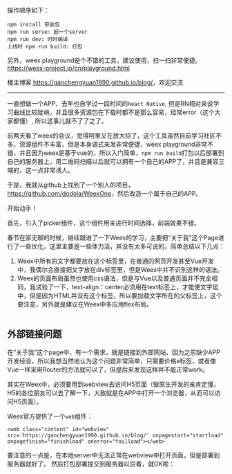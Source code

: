 操作顺序如下：

```
npm install 安装包
npm run serve: 起一个server
npm run dev: 时时编译
上线时 npm run build: 打包
```

另外，weex playground是个不错的工具，建议使用，扫一扫非常便捷。<https://weex-project.io/cn/playground.html>


楼主博客 <https://ganchengyuan1990.github.io/blog/>，欢迎交流


***

一直想做一个APP，去年也自学过一段时间的`React Native`, 但是RN相对来说学习曲线比较陡峭，并且很多资源包在下载时都不是那么容易，经常error（这个大家都懂）, 所以这事儿就不了了之了。

前两天看了weex的会议，觉得阿里又在放大招了，这个工具虽然目前学习社区不多，资源组件不丰富，但是本身调式来发非常便捷，weex playground非常不错，并且因为weex是基于vue的，所以入门简单，`npm run build`打包以后部署到自己的服务器上，用二维码扫描以后就可以拥有一个自己的APP了，并且是兼容三端的，这一点非常诱人。

于是，我就从github上找到了一个别人的项目，<https://github.com/dodola/WeexOne>，然后改造一个属于自己的APP。

开始动手！

首先，引入了picker组件，这个组件用来进行时间选择，前端效果不错。
<img src="https://ganchengyuan1990.github.io/blog/img/weex2.jpg" alt="" />


春节在家无聊的时候，继续跟进了一下Weex的学习，主要把“关于我”这个Page进行了一些优化，这里主要是一些体力活，并没有太多可说的，简单总结以下几点：
1. Weex中所有的文字都要放在<text></text>这个标签里，在普通的网页开发甚至Vue开发中，我偶尔会直接把文字放在div标签里，但是Weex中并不识别这样的语法。
2. Weex的页面布局虽然也使用css语法，但是与Vue以及普通页面并不完全相同，我试验了一下，text-align：center必须用在text标签上，才能使文字居中，但是因为HTML并没有这个标签，所以要加载文字所在的父标签上，这个要注意，另外就是建议在Weex中多应用flex布局。

<img src="https://ganchengyuan1990.github.io/blog/img/psb.jpg" alt="">


## 外部链接问题
在“关于我”这个page中，有一个需求，就是链接到外部网站，因为之前缺少APP开发经验，所以我想当然地认为这个问题非常简单，只需要价格a标签，或者像Vue一样采用Router的方法就可以了，但是后来发现这样并不能正常work。


其实在Weex中，必须要用到webview去访问H5页面（做原生开发的亲肯定懂，H5的各位朋友可以去了解一下，大致就是在APP中打开一个浏览器，从而可以访问H5页面）。

Weex官方提供了一个`web`组件：
```
<web class="content" id="webview" src='https://ganchengyuan1990.github.io/blog/' onpagestart="startload" onpagefinish="finishload" onerror="failload"></web>

```

要注意的一点是，在本地server中无法正常在webview中打开页面，但是部署到服务器就好了。
然后打包部署提交到服务器以后看，就OK啦：

<img src="https://ganchengyuan1990.github.io/blog/img/weex20170216.png" alt=""> 



